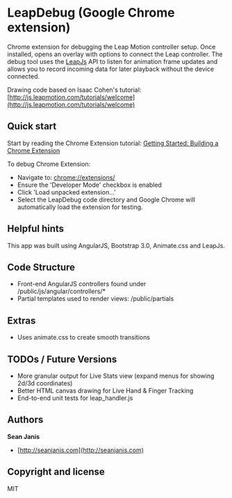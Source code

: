LeapDebug (Google Chrome extension)
==============

Chrome extension for debugging the Leap Motion controller setup. Once installed, opens
an overlay with options to connect the Leap controller. The debug tool uses the [LeapJs](http://js.leapmotion.com/)
API to listen for animation frame updates and allows you to record incoming data for later
playback without the device connected.

Drawing code based on Isaac Cohen's tutorial: [http://js.leapmotion.com/tutorials/welcome](http://js.leapmotion.com/tutorials/welcome)

## Quick start

Start by reading the Chrome Extension tutorial: 
[Getting Started: Building a Chrome Extension](http://developer.chrome.com/extensions/getstarted.html)

To debug Chrome Extension:
- Navigate to: [chrome://extensions/](chrome://extensions/)
- Ensure the 'Developer Mode' checkbox is enabled
- Click 'Load unpacked extension...'
- Select the LeapDebug code directory and Google Chrome will automatically load the extension for testing.

## Helpful hints

This app was built using AngularJS, Bootstrap 3.0, Animate.css and LeapJs.

## Code Structure

- Front-end AngularJS controllers found under /public/js/angular/controllers/*
- Partial templates used to render views: /public/partials

## Extras
- Uses animate.css to create smooth transitions

## TODOs / Future Versions
- More granular output for Live Stats view (expand menus for showing 2d/3d coordinates)
- Better HTML canvas drawing for Live Hand & Finger Tracking
- End-to-end unit tests for leap_handler.js

## Authors

**Sean Janis**
+ [http://seanjanis.com](http://seanjanis.com)


## Copyright and license

MIT
